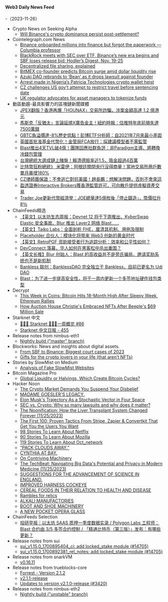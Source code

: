 #### Web3 Daily News Feed
-（2023-11-26）

- Crypto News on Seeking Alpha
  - [Will Binance's crypto dominance persist post-settlement?](https://seekingalpha.com/news/4040127-will-binances-crypto-dominance-persist-post-settlement?utm_source=feed_news_crypto&utm_medium=referral&feed_item_type=news)
- Cointelegraph.com News
  - [Binance onboarded millions into finance but forgot the paperwork — Columbia professor](https://cointelegraph.com/news/binance-onboarded-millions-into-finance-forgot-paperwork-columbia-professor)
  - [BlackRock meets with SEC over ETF, Binance’s new era begins and SBF loses release bid: Hodler’s Digest, Nov. 19-25](https://cointelegraph.com/magazine/blackrock-meets-with-sec-over-etf-binances-new-era-begins-and-sbf-loses-release-bid-hodlers-digest-nov-19-25/)
  - [Decentralized file sharing, explained](https://cointelegraph.com/explained/decentralized-file-sharing-explained)
  - [BitMEX co-founder predicts Bitcoin surge amid dollar liquidity rise](https://cointelegraph.com/news/bitmex-co-founder-predicts-bitcoin-surge-amid-dollar-liquidity-rise)
  - [Azuki DAO rebrands to ‘Bean’ as it drops lawsuit against founder](https://cointelegraph.com/news/azuki-dao-rebrands-bean-drops-lawsuit-against-founder)
  - [Arrest made in Nigeria’s Patricia Technologies crypto wallet heist](https://cointelegraph.com/news/nigeria-patricia-technologies-relieved-as-arrest-made-in-crypto-wallet-heist)
  - [CZ challenges US gov’t attempt to restrict travel before sentencing date](https://cointelegraph.com/news/changpeng-cz-zhao-us-government)
  - [UK regulator advocates for asset managers to tokenize funds](https://cointelegraph.com/news/uk-fca-asset-managers-tokenized-funds)
- 動區動趨-最具影響力的區塊鏈新聞媒體
  - [JPEX翻版？香港再爆「HOUNAX」交易所詐騙，涉案金額高達 1.2 億港元](https://www.blocktempo.com/hong-kong-hit-by-hounax-exchange-scam-alleged-fraud-amounts-to-120-million-hong-kong-dollars/)
  - [馬斯克「反猶太」言論延燒X廣告金主！紐約時報：估推特年底前損失達7500萬鎂](https://www.blocktempo.com/x-may-lose-75-million-in-revenue-as-more-advertisers-pull-out/)
  - [GBTC負溢價達-8%歷史低點！彭博ETF分析師：自2021年7月來最小差距](https://www.blocktempo.com/gbtc-negative-premium-reaches-a-historical-low-of-8/)
  - [英國首批准基金代幣化！金管局FCA放行：採建議模型者不需監管](https://www.blocktempo.com/uk-investment-funds-get-green-light-for-tokenization/)
  - [Blast推出4天TVL破4億！團隊回應社群負評：非Paradigm主導、將轉換冷錢包管理](https://www.blocktempo.com/blast-launches-with-400-million-in-tvl-in-just-4-days-team-responds-nothing-is-100-safe/)
  - [台灣總統大選成鏈上賭盤！賴清德賠率近1.5，吸金超過4百萬](https://www.blocktempo.com/the-taiwanese-presidential-election-becomes-a-target-for-online-crypto-casinos/)
  - [比特幣狂粉總統》 米雷伊：阿根廷關閉央行沒得商量！當地交易所用戶數單月暴增180%](https://www.blocktempo.com/bitcoin-enthusiast-argentine-president-closing-the-central-bank-is-non-negotiable/)
  - [CZ律師團保證：不會逃亡對抗美國！趙長鵬：想解決問題，否則不會來這](https://www.blocktempo.com/binance-founder-cz-zhao-isnt-a-flight-risk-his-attorneys-say/)
  - [盈透證券Interactive Brokers獲香港監管許可，可向散戶提供虛擬資產交易](https://www.blocktempo.com/interactive-brokers-obtains-hong-kong-regulatory-license/)
  - [Trader Joe更新代幣經濟學：JOE總量達5億枚後「停止鑄造」，幣價拉升8％](https://www.blocktempo.com/no-more-casting-joe/)
- ChainFeeds精选
  - [【英文】以太坊生态周报：Devnet 12 将于下周推出、KyberSwap Elastic 安全事故、Blur 推出 Layer2 网络 Blast......](https://weekinethereumnews.com/week-in-ethereum-news-november-25-2023/)
  - [【英文】Taiko Labs：全面剖析 FHE，厘清其机制、用例及限制](https://taiko.mirror.xyz/2O9rJeB-1PalQeYQlZkn4vgRNr_PgzaO8TWUOM5wf3M)
  - [Placeholder 合伙人：模块化将带来 Web3 创新的黄金时代](https://foresightnews.pro/article/detail/47875)
  - [【英文】RetroPGF 资助接受者行为追踪分析：效率和公平性如何？](https://chronicle.castlecapital.vc/p/puzzling-reality-optimism-grants-pt2-good-neutral-questionable)
  - [DevConnect 落幕，华人如何在黑客松中杀出重围？](https://www.techflowpost.com/article/detail_14647.html)
  - [【英文长推】Blur 创始人：Blast 的高收益并不是旁氏骗局，邀请奖励系统也不是新机制](https://twitter.com/PacmanBlur/status/1728137406917062674)
  - [Bankless 联创：BanklessDAO 完全独立于 Bankless，目前已更名为 Udi DAO](https://twitter.com/RyanSAdams/status/1728203036999164017)
  - [Blast：为了进一步提高安全性，将于一周内更新一个多签地址硬件钱包类型](https://twitter.com/Blast_L2/status/1728096087351914736)
- Decrypt
  - [This Week in Coins: Bitcoin Hits 18-Month High After Sleepy Week, Ethereum Rallies](https://decrypt.co/207488/this-week-in-coins-bitcoin-18-month-high-ethereum-rallies)
  - [How Auction House Christie's Embraced NFTs After Beeple's $69 Million Sale](https://decrypt.co/207461/how-auction-house-christies-embraced-nfts-after-beeple-69-million-sale)
- Starknet 中文
  - [👩🏽‍🚀 Starknet 👨🏽‍🚀一周概览 #86](https://starknetzh.substack.com/p/starknet-86-452)
  - [Starknet 中文日报 - 455](https://starknetzh.substack.com/p/starknet-455)
- Release notes from nimbus-eth1
  - [Nightly build ("master" branch)](https://github.com/status-im/nimbus-eth1/releases/tag/nightly)
- Blockworks: News and insights about digital assets.
  - [From SBF to Binance: Biggest court cases of 2023](https://blockworks.co/news/biggest-court-cases-2023)
  - [Gifts for the crypto lovers in your life (that aren’t NFTs)](https://blockworks.co/news/crypto-lovers-gift-guide)
- Stories by SlowMist on Medium
  - [Analysis of Fake SlowMist Websites](https://slowmist.medium.com/analysis-of-fake-slowmist-websites-d8cc624ce96f?source=rss-4ceeedda40e8------2)
- Bitcoin Magazine Pro
  - [Global Liquidity or Halvings, Which Create Bitcoin Cycles?](https://bmpro.substack.com/p/global-liquidity-or-halvings-which)
- Hacker Noon
  - [The Crypto Market Demands You Suspend Your Disbelief](https://hackernoon.com/the-crypto-market-demands-you-suspend-your-disbelief?source=rss)
  - [MADAME GOESLER'S LEGACY.](https://hackernoon.com/madame-goeslers-legacy?source=rss)
  - [Elon Musk's Trajectory As a Stochastic Vector in Four Space](https://hackernoon.com/elon-musks-trajectory-as-a-stochastic-vector-in-four-space?source=rss)
  - [SEC vs. Crypto: Why so many lawsuits and why does it matter?](https://hackernoon.com/sec-vs-crypto-why-so-many-lawsuits-and-why-does-it-matter?source=rss)
  - [The Noonification: How the Liver Transplant System Changed Forever (11/25/2023)](https://hackernoon.com/11-25-2023-noonification?source=rss)
  - [The First 100: Proven Tactics From Stripe, Zapier & Convertkit That Get You the Users You Want](https://hackernoon.com/the-first-100-proven-tactics-from-stripe-zapier-and-convertkit-that-get-you-the-users-you-want?source=rss)
  - [98 Stories To Learn About Netflix](https://hackernoon.com/98-stories-to-learn-about-netflix?source=rss)
  - [90 Stories To Learn About Mozilla](https://hackernoon.com/90-stories-to-learn-about-mozilla?source=rss)
  - [119 Stories To Learn About Oct_network](https://hackernoon.com/119-stories-to-learn-about-oct_network?source=rss)
  - [“PACK CLOUDS AWAY.”](https://hackernoon.com/pack-clouds-away?source=rss)
  - [CYNTHIA AT BAY.](https://hackernoon.com/cynthia-at-bay?source=rss)
  - [On Contriving Machinery](https://hackernoon.com/on-contriving-machinery?source=rss)
  - [The TechBeat: Navigating Big Data's Potential and Privacy in Modern Medicine (11/25/2023)](https://hackernoon.com/11-25-2023-techbeat?source=rss)
  - [SUGGESTIONS FOR THE ADVANCEMENT OF SCIENCE IN ENGLAND.](https://hackernoon.com/suggestions-for-the-advancement-of-science-in-england?source=rss)
  - [IMPROVED HARNESS COCKEYE](https://hackernoon.com/improved-harness-cockeye?source=rss)
  - [CEREAL FOODS IN THEIR RELATION TO HEALTH AND DISEASE](https://hackernoon.com/cereal-foods-in-their-relation-to-health-and-disease?source=rss)
  - [Rambles for relics](https://hackernoon.com/rambles-for-relics?source=rss)
  - [ALKALI MANUFACTORIES](https://hackernoon.com/alkali-manufactories?source=rss)
  - [BOOT AND SHOE MACHINERY](https://hackernoon.com/boot-and-shoe-machinery?source=rss)
  - [A NEW POCKET OPERA GLASS](https://hackernoon.com/a-new-pocket-opera-glass?source=rss)
- ChainFeeds Selection
  - [投研早报｜以太坊 SAAS 质押一季度数据实录 / Polygon Labs 工程师：Blast 合约由 3/5 多签合约控制 / 「精通比特币（第三版）」发布：有哪些更新？](https://substack.chainfeeds.xyz/p/saas-polygon-labs-blast-35)
- Release notes from sui
  - [sui_v1.15.0_1700895404_ci: add locked_stake module (#14705)](https://github.com/MystenLabs/sui/releases/tag/sui_v1.15.0_1700895404_ci)
  - [sui_v1.15.0_1700892381_rel_notes: add locked_stake module (#14705)](https://github.com/MystenLabs/sui/releases/tag/sui_v1.15.0_1700892381_rel_notes)
- Release notes from snarkVM
  - [v0.16.11](https://github.com/AleoHQ/snarkVM/releases/tag/v0.16.11)
- Release notes from trueblocks-core
  - [Forrest - Version 2.1.2](https://github.com/TrueBlocks/trueblocks-core/releases/tag/v2.1.2-release)
  - [v2.1.1-release](https://github.com/TrueBlocks/trueblocks-core/releases/tag/v2.1.1-release)
  - [Updates to version v2.1.0-release (#3420)](https://github.com/TrueBlocks/trueblocks-core/releases/tag/v2.1.0-release)
- Release notes from nimbus-eth2
  - [Nightly build ("unstable" branch)](https://github.com/status-im/nimbus-eth2/releases/tag/nightly)
